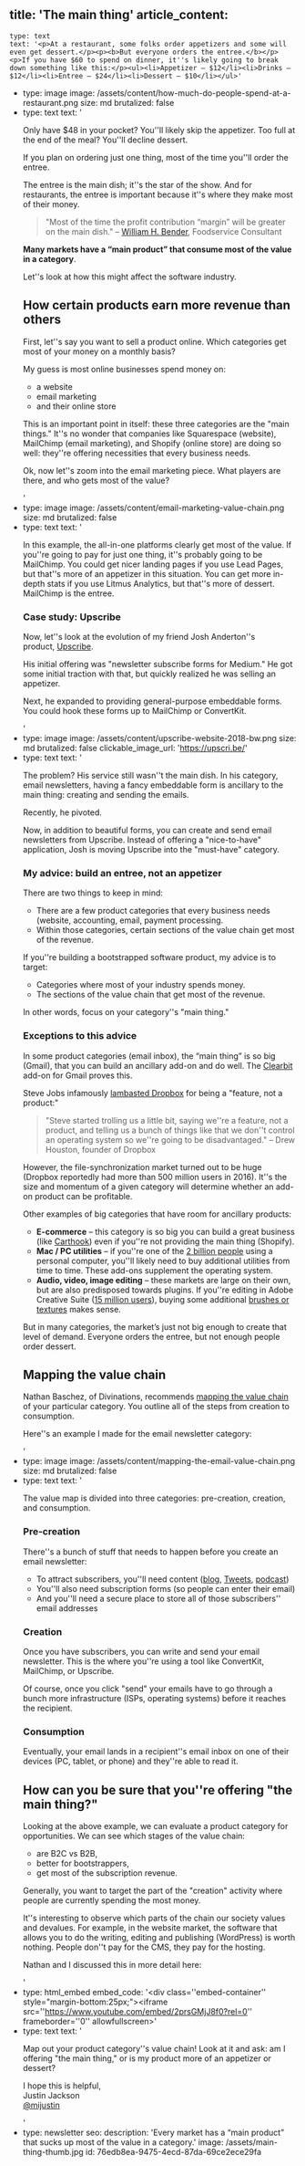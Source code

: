 title: 'The main thing'
article_content:
  -
    type: text
    text: '<p>At a restaurant, some folks order appetizers and some will even get dessert.</p><p><b>But everyone orders the entree.</b></p><p>If you have $60 to spend on dinner, it''s likely going to break down something like this:</p><ul><li>Appetizer – $12</li><li>Drinks – $12</li><li>Entree – $24</li><li>Dessert – $10</li></ul>'
  -
    type: image
    image: /assets/content/how-much-do-people-spend-at-a-restaurant.png
    size: md
    brutalized: false
  -
    type: text
    text: '<p>Only have $48 in your pocket? You''ll likely skip the appetizer. Too full at the end of the meal? You''ll decline dessert.</p><p>If you plan on ordering just one thing, most of the time you''ll order the entree.</p><p>The entree is the main dish; it''s the star of the show. And for restaurants, the entree is important because it''s where they make most of their money.</p><blockquote><p>"Most of the time the profit contribution “margin” will be greater on the main dish." –&nbsp;<a href="https://www.quora.com/Do-restaurants-profit-more-from-appetizers-or-the-main-dish/answer/William-H-Bender">William H. Bender</a>, Foodservice Consultant</p></blockquote><p><b>Many markets have a “main product” that consume most of the value in a category</b>.</p><p>Let''s look at how this might affect the software industry.</p><h2>How certain products earn more revenue than others</h2><p>First, let''s say you want to sell a product online. Which categories get most of your money on a monthly basis?</p><p>My guess is most online businesses spend money on:</p><ul><li>a website</li><li>email marketing</li><li>and their online store</li></ul><p>This is an important point in itself: these three categories are the "main things." It''s no wonder that companies like Squarespace (website), MailChimp (email marketing), and Shopify (online store) are doing so well: they''re offering necessities that every business needs.</p><p>Ok, now let''s zoom into the email marketing piece. What players are there, and who gets most of the value?</p>'
  -
    type: image
    image: /assets/content/email-marketing-value-chain.png
    size: md
    brutalized: false
  -
    type: text
    text: '<p>In this example, the all-in-one platforms clearly get most of the value. If you''re going to pay for just one thing, it''s probably going to be MailChimp. You could get nicer landing pages if you use Lead Pages, but that''s more of an appetizer in this situation. You can get more in-depth stats if you use Litmus Analytics, but that''s more of dessert. MailChimp is the entree.</p><h3>Case study: Upscribe</h3><p>Now, let''s look at the evolution of my friend Josh Anderton''s product,&nbsp;<a href="https://upscri.be/">Upscribe</a>.</p><p>His initial offering was "newsletter subscribe forms for Medium." He got some initial traction with that, but quickly realized he was selling an appetizer.</p><p>Next, he expanded to providing general-purpose embeddable forms. You could hook these forms up to MailChimp or ConvertKit.</p>'
  -
    type: image
    image: /assets/content/upscribe-website-2018-bw.png
    size: md
    brutalized: false
    clickable_image_url: 'https://upscri.be/'
  -
    type: text
    text: '<p>The problem? His service still wasn''t the main dish. In his category, email newsletters, having a fancy embeddable form is ancillary to the main thing: creating and sending the emails.</p><p>Recently, he pivoted.&nbsp;</p><p>Now, in addition to beautiful forms, you can create and send email newsletters from Upscribe. Instead of offering a "nice-to-have" application, Josh is moving Upscribe into the "must-have" category.</p><h3>My advice: build an entree, not an appetizer</h3><p>There are two things to keep in mind:</p><ul><li>There are a few product categories that every business needs (website, accounting, email, payment processing.</li><li>Within those categories, certain sections of the value chain get most of the revenue.</li></ul><p>If you''re building a bootstrapped software product, my advice is to target:</p><ul><li>Categories where most of your industry spends money.</li><li>The sections of the value chain that get most of the revenue.</li></ul><p>In other words, focus on your category''s "main thing."</p><h3>Exceptions to this advice</h3><p>In some product categories (email inbox), the “main thing” is so big (Gmail), that you can build an ancillary add-on and do well. The <a href="https://connect.clearbit.com/">Clearbit</a> add-on for Gmail proves this.</p><p>Steve Jobs infamously <a href="https://www.businessinsider.com/drew-houston-dropbox-steve-jobs-2017-6">lambasted Dropbox</a> for being a "feature, not a product:"</p><blockquote><p>"Steve started trolling us a little bit, saying we''re a feature, not a product, and telling us a bunch of things like that we don''t control an operating system so we''re going to be disadvantaged." – Drew Houston, founder of Dropbox</p></blockquote><p>However, the file-synchronization market turned out to be huge (Dropbox reportedly had more than 500 million users in 2016). It''s the size and momentum of a given category will determine whether an add-on product can be profitable.&nbsp;</p><p>Other examples of big categories that have room for ancillary products:</p><ul><li><b>E-commerce</b> – this category is so big you can build a great business (like <a href="https://carthook.com/">Carthook</a>) even if you''re not providing the main thing (Shopify).</li><li><b>Mac / PC utilities</b> – if you''re one of the <a href="https://www.quora.com/How-many-PC-exist-in-the-world">2 billion people</a> using a personal computer, you''ll likely need to buy additional utilities from time to time. These add-ons supplement the operating system.</li><li><b>Audio, video, image editing</b> – these markets are large on their own, but are also predisposed towards plugins. If you''re editing in Adobe Creative Suite (<a href="https://thenextweb.com/security/2019/10/28/oops-adobe-leaves-7-5-million-creative-cloud-accounts-exposed/">15 million users</a>), buying some additional <a href="https://www.grutbrushes.com/">brushes or textures</a> makes sense.</li></ul><p>But in many categories, the market’s just not big enough to create that level of demand. Everyone orders the entree, but not enough people order dessert.</p><h2>Mapping the value chain</h2><p>Nathan Baschez, of Divinations, recommends <a href="https://divinations.substack.com/p/the-value-chain-is-the-dna-of-business">mapping the value chain</a> of your particular category. You outline all of the steps from creation to consumption.&nbsp;</p><p>Here''s an example I made for the email newsletter category:</p>'
  -
    type: image
    image: /assets/content/mapping-the-email-value-chain.png
    size: md
    brutalized: false
  -
    type: text
    text: '<p>The value map is divided into three categories: pre-creation, creation, and consumption.</p><h3>Pre-creation</h3><p>There''s a bunch of stuff that needs to happen before you create an email newsletter:</p><ul><li>To attract subscribers, you''ll need content (<a href="/articles">blog</a>, <a href="https://twitter.com/mijustin">Tweets</a>, <a href="https://saas.transistor.fm">podcast</a>)</li><li>You''ll also need subscription forms (so people can enter their email)</li><li>And you''ll need a secure place to store all of those subscribers'' email addresses</li></ul><h3>Creation</h3><p>Once you have subscribers, you can write and send your email newsletter. This is the where you''re using a tool like ConvertKit, MailChimp, or Upscribe. </p><p>Of course, once you click "send" your emails have to go through a bunch more infrastructure (ISPs, operating systems) before it reaches the recipient.</p><h3>Consumption</h3><p>Eventually, your email lands in a recipient''s email inbox on one of their devices (PC, tablet, or phone) and they''re able to read it.</p><h2>How can you be sure that you''re offering "the main thing?"</h2><p>Looking at the above example, we can evaluate a product category for opportunities. We can see which stages of the value chain:</p><ul><li>are B2C vs B2B,</li><li>better for bootstrappers,</li><li>get most of the subscription revenue.</li></ul><p>Generally, you want to target the part of the "creation" activity where people are currently spending the most money. </p><p>It''s interesting to observe which parts of the chain our society values and devalues. For example, in the website market, the software that allows you to do the writing, editing and publishing (WordPress) is worth nothing. People don''t pay for the CMS, they pay for the hosting.</p><p>Nathan and I discussed this in more detail here:</p>'
  -
    type: html_embed
    embed_code: '<style>.embed-container { position: relative; padding-bottom: 56.25%; height: 0; overflow: hidden; max-width: 100%; -webkit-filter: grayscale(100%); filter: grayscale(100%); } .embed-container iframe, .embed-container object, .embed-container embed { position: absolute; top: 0; left: 0; width: 100%; height: 100%; }</style><div class=''embed-container'' style="margin-bottom:25px;"><iframe src=''https://www.youtube.com/embed/2prsGMjJ8f0?rel=0'' frameborder=''0'' allowfullscreen></iframe></div>'
  -
    type: text
    text: '<p>Map out your product category''s value chain! Look at it and ask: am I offering "the main thing," or is my product more of an appetizer or dessert?</p><p>I hope this is helpful,<br>Justin Jackson<br><a href="https://twitter.com/mijustin">@mijustin</a></p>'
  -
    type: newsletter
seo:
  description: 'Every market has a “main product” that sucks up most of the value in a category.'
  image: /assets/main-thing-thumb.jpg
id: 76edb8ea-9475-4ecd-87da-69ce2ece29fa
